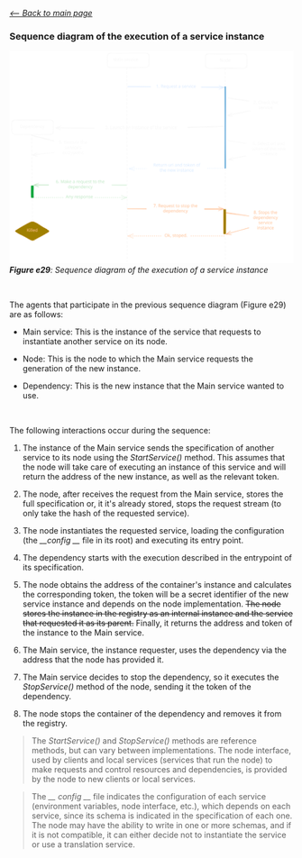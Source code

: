 [*<-- Back to main page*](README.md#system-behavior)


### Sequence diagram of the execution of a service instance

![Use case diagram](assets/e29d99_service_execution_diagram.excalidraw.svg)*__Figure e29__: Sequence diagram of the execution of a service instance*

<br>

The agents that participate in the previous sequence diagram (Figure e29) are as follows:

- Main service: This is the instance of the service that requests to instantiate another service on its node.

- Node: This is the node to which the Main service requests the generation of the new instance.

- Dependency: This is the new instance that the Main service wanted to use.

<br>

The following interactions occur during the sequence:

1. The instance of the Main service sends the specification of another service to its node using the *StartService()* method. This assumes that the node will take care of executing an instance of this service and will return the address of the new instance, as well as the relevant token.

2. The node, after receives the request from the Main service, stores the full specification or, it it's already stored, stops the request stream (to only take the hash of the requested service).
    
3. The node instantiates the requested service, loading the configuration (the *__config __* file in its root) and executing its entry point.

4. The dependency starts with the execution described in the entrypoint of its specification.

5. The node obtains the address of the container's instance and calculates the corresponding token, the token will be a secret identifier of the new service instance and depends on the node implementation. ~~The node stores the instance in the registry as an internal instance and the service that requested it as its parent.~~ Finally, it returns the address and token of the instance to the Main service.
    
6. The Main service, the instance requester, uses the dependency via the address that the node has provided it.
    
7. The Main service decides to stop the dependency, so it executes the *StopService()* method of the node, sending it the token of the dependency.

8. The node stops the container of the dependency and removes it from the registry.

>The *StartService()* and *StopService()* methods are reference methods, but can vary between implementations. The node interface, used by clients and local services (services that run the node) to make requests and control resources and dependencies, is provided by the node to new clients or local services.

>The *__ config __* file indicates the configuration of each service (environment variables, node interface, etc.), which depends on each service, since its schema is indicated in the specification of each one. The node may have the ability to write in one or more schemas, and if it is not compatible, it can either decide not to instantiate the service or use a translation service.